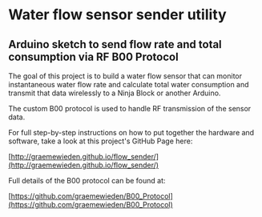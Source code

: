 Water flow sensor sender utility
================================

Arduino sketch to send flow rate and total consumption via RF B00 Protocol
--------------------------------------------------------------------------

The goal of this project is to build a water flow sensor that can monitor instantaneous water flow rate and calculate total water consumption and transmit that data wirelessly to a Ninja Block or another Arduino.

The custom B00 protocol is used to handle RF transmission of the sensor data.

For full step-by-step instructions on how to put together the hardware and software, take a look at this project's GitHub Page here:

[http://graemewieden.github.io/flow_sender/](http://graemewieden.github.io/flow_sender/)

Full details of the B00 protocol can be found at:

[https://github.com/graemewieden/B00_Protocol](https://github.com/graemewieden/B00_Protocol)



